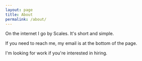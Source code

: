 ```yaml
---
layout: page
title: About
permalink: /about/
---
```


On the internet I go by Scales. It's short and simple.

If you need to reach me, my email is at the bottom of the page.

I'm looking for work if you're interested in hiring.
